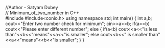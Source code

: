 //Author - Satyam Dubey
<br>
// Minimum_of_two_number in C++
<br>
#include<iostream>
#include<conio.h>
using namespace std;
int main()
{
    int a,b;
    cout<<"Enter two number check for minimum";
    cin>>a>>b;
    if(a==b)
        cout<<"Please enter different number";
    else
    {
        if(a<b)
        cout<<a<<"is less than"<<b<<"means"<<a<<"is smaller";
        else 
        cout<<b<<" is smaller than"<<a<<"means"<<b<<"is smaller";
    }
}
